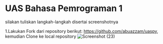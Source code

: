  # UAS Bahasa Pemrograman 1

silakan tuliskan langkah-langkah disertai screenshotnya

1.Lakukan Fork dari repository berikut: https://github.com/abuazzam/uaspy, kemudian Clone
ke local repository
![Screenshot (23)](https://user-images.githubusercontent.com/46736749/55851302-456a9600-5b82-11e9-84ad-3f19bfe6db79.png)


